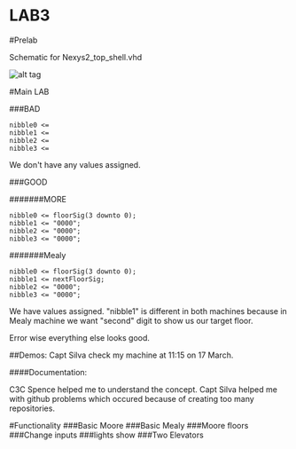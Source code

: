 LAB3
====

#Prelab

Schematic for Nexys2_top_shell.vhd

![alt tag](http://s23.postimg.org/v34a5b3ej/2014_03_16_21_17_56.jpg)


#Main LAB


###BAD
```
nibble0 <= 
nibble1 <= 
nibble2 <= 
nibble3 <=

```
We don't have any values assigned. 

###GOOD

#######MORE
```
nibble0 <= floorSig(3 downto 0);
nibble1 <= "0000";
nibble2 <= "0000";
nibble3 <= "0000";
```
#######Mealy
```
nibble0 <= floorSig(3 downto 0);
nibble1 <= nextFloorSig;
nibble2 <= "0000";
nibble3 <= "0000";
```
We have values assigned. "nibble1" is different in both machines because in Mealy machine we want "second" digit to show us our target floor.

Error wise everything else looks good.

##Demos:
Capt Silva check my machine at 11:15 on 17 March.


####Documentation:

C3C Spence helped me to understand the concept. 
Capt Silva helped me with github problems which occured because of creating too many repositories.

#Functionality
###Basic Moore
###Basic Mealy
###Moore floors
###Change inputs
###lights show
###Two Elevators
